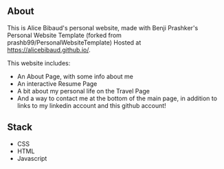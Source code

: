 ## About
This is Alice Bibaud's personal website, made with Benji Prashker's Personal Website Template (forked from prashb99/PersonalWebsiteTemplate)
Hosted at https://alicebibaud.github.io/.

This website includes:

- An About Page, with some info about me
- An interactive Resume Page
- A bit about my personal life on the Travel Page
- And a way to contact me at the bottom of the main page, in addition to links to my linkedin account and this github account!

## Stack
- CSS
- HTML
- Javascript
